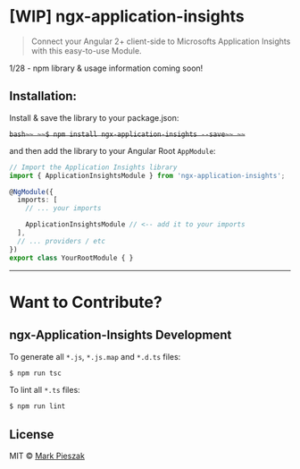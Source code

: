 # [WIP] ngx-application-insights

> Connect your Angular 2+ client-side to Microsofts Application Insights with this easy-to-use Module. 

1/28 - npm library & usage information coming soon!

## Installation:

Install & save the library to your package.json:

~~```bash~~
~~$ npm install ngx-application-insights --save~~
~~```~~

and then add the library to your Angular Root `AppModule`:

```typescript
// Import the Application Insights library
import { ApplicationInsightsModule } from 'ngx-application-insights';

@NgModule({
  imports: [
    // ... your imports

    ApplicationInsightsModule // <-- add it to your imports
  ],
  // ... providers / etc
})
export class YourRootModule { }
```

---

# Want to Contribute?

## ngx-Application-Insights Development

To generate all `*.js`, `*.js.map` and `*.d.ts` files:

```bash
$ npm run tsc
```

To lint all `*.ts` files:

```bash
$ npm run lint
```

## License

MIT © [Mark Pieszak](mailto:mpieszak84@gmail.com)
